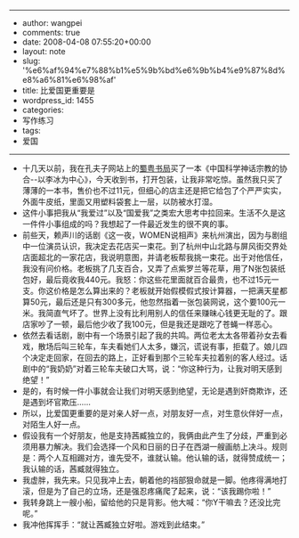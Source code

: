 - --
- author: wangpei
- comments: true
- date: 2008-04-08 07:55:20+00:00
- layout: note
- slug: '%e6%af%94%e7%88%b1%e5%9b%bd%e6%9b%b4%e9%87%8d%e8%a6%81%e6%98%af'
- title: 比爱国更重要是
- wordpress_id: 1455
- categories:
- 写作练习
- tags:
- 爱国
- --
- 十几天以前，我在孔夫子网站上的[蜀粤书局](http://www.kongfz.com/star/6156/)买了一本《中国科学神话宗教的协合--以李冰为中心》，今天收到书，打开包装，让我非常吃惊。虽然我只买了薄薄的一本书，售价也不过11元，但细心的店主还是把它给包了个严严实实，外面牛皮纸，里面又用塑料袋套上一层，以防被水打湿。
- 这件小事把我从“我爱过”以及“国爱我”之类宏大思考中拉回来。生活不久是这一件件小事组成的吗？我想起了一件最近发生的很不爽的事。
- 前些天，赖声川的话剧《这一夜，WOMEN说相声》来杭州演出，因为与剧组中一位演员认识，我决定去花店买一束花。到了杭州中山北路与屏风街交界处店面超北的一家花店，我说明意图，并请老板帮我挑一束花。出于对他信任，我没有问价格。老板挑了几支百合，又弄了点紫罗兰等花草，用了N张包装纸包好，最后竟收我440元。我怒：你这些花里面就百合最贵，也不过15元一支。你这价格是怎么算出来的？老板就开始假模假式按计算器，一把满天星都算50元，最后还是只有300多元，他忽然指着一张包装网说，这个要100元一米。我简直气坏了。世界上没有比利用别人的信任来赚昧心钱更无耻的了。跟店家吵了一顿，最后他少收了我100元，但是我还是跟吃了苍蝇一样恶心。
- 依然去看话剧，剧中有一个场景引起了我的共鸣。两位老太太各带着孙女去看戏，散场后叫三轮车，车夫看她们人太多，嫌沉，谎说有事，拒载了。娘儿四个决定走回家，在回去的路上，正好看到那个三轮车夫拉着别的客人经过。话剧中的“我奶奶”对着三轮车夫破口大骂，说：“你这种行为，让我对明天感到绝望！”
- 是的，有时候一件小事就会让我们对明天感到绝望，无论是遇到奸商欺诈，还是遇到坏官欺压……
- 所以，比爱国更重要的是对亲人好一点，对朋友好一点，对生意伙伴好一点，对陌生人好一点。
- 假设我有一个好朋友，他是支持茜臧独立的，我俩由此产生了分歧，严重到必须用暴力解决。我们会选择一个风和日丽的日子在西湖一艘画舫上决斗。规则是：两个人互相踢对方，谁先受不，谁就认输。他认输的话，就得赞成统一；我认输的话，茜臧就得独立。
- 我虚胖，我先来。只见我冲上去，朝着他的裆部狠命就是一脚。他疼得满地打滚，但是为了自己的立场，还是强忍疼痛爬了起来，说：“该我踢你啦！”
- 我转身跳上一艘小船，留给他的只是背影。他大喊：“你Y干嘛去？还没比完呢。”
- 我冲他挥挥手：“就让茜臧独立好啦。游戏到此结束。”
